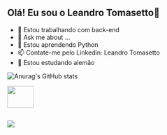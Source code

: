 ## Olá! Eu sou o Leandro Tomasetto👋

- 🔭 Estou trabalhando com back-end
- 💬 Ask me about ...
- 🌱 Estou aprendendo Python
- 📫 Contate-me pelo Linkedin: Leandro Tomasetto
- 🤔 Estou estudando alemão

![Anurag's GitHub stats](https://github-readme-stats.vercel.app/api?username=anuraghazra&show_icons=true&theme=transparent)


<div>
  <img align="center" height="50" width="60" src="https://cdn.jsdelivr.net/gh/devicons/devicon@latest/icons/python/python-original-wordmark.svg" />
</div>

##

<div>
  <a href="https://www.linkedin.com/in/leandro-tomasetto-7b11452b0/" target="_blank"><img src="https://img.shields.io/badge/-LinkedIn-%230077B5?style=for-the-badge%logo=linkedin%logoColor=white" target="_blank"></a>
</div>
